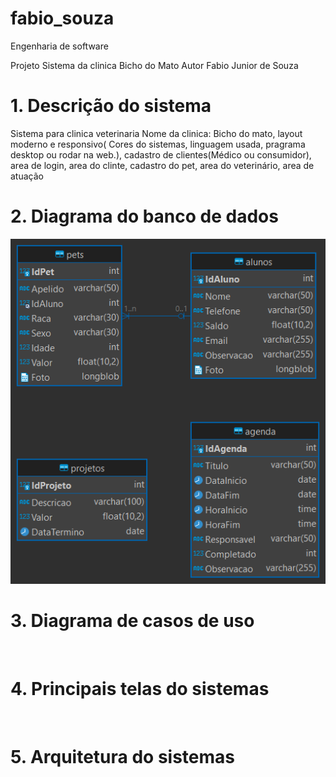 # fabio_souza
Engenharia de software 
 
Projeto  Sistema da clinica
Bicho do Mato
Autor Fabio Junior de Souza

# 1. Descrição do sistema 

Sistema para clinica veterinaria
Nome da clinica:
Bicho do mato,
layout moderno e responsivo( Cores do sistemas, linguagem usada, pragrama desktop ou rodar na web.),
cadastro de clientes(Médico ou consumidor),  
area de login,
area do clinte,
cadastro do pet,
area do veterinário,
area de atuação


# 2. Diagrama do banco de dados

![Diagrama](https://github.com/FabioJrdeSouza/fabio_souza/blob/main/imagens/diagrama1.png?raw=true)

# 3. Diagrama de casos de uso

![]()

# 4. Principais telas do sistemas 

![]()

# 5. Arquitetura do sistemas 

![]()